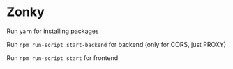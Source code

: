 # Zonky

Run `yarn` for installing packages

Run `npm run-script start-backend` for backend (only for CORS, just PROXY)

Run `npm run-script start` for frontend